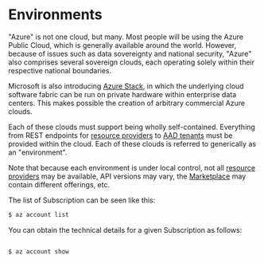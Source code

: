Environments
============
"Azure" is not one cloud, but many.  Most people will be using the Azure
Public Cloud, which is generally available around the world.
However, because of issues such as data sovereignty and national security,
"Azure" also comprises several sovereign clouds, each operating solely
within their respective national boundaries.

Microsoft is also introducing [Azure Stack](https://azure.microsoft.com/en-us/overview/azure-stack/), in which the underlying cloud
software fabric can be run on private hardware within enterprise data
centers.  This makes possible the creation of arbitrary commercial Azure
clouds.

Each of these clouds must support being wholly self-contained.  Everything
from REST endpoints for [resource providers](resources.md) to
[AAD tenants](auth.md) must be provided within the cloud.  Each of these
clouds is referred to generically as an "environment".

Note that because each environment is under local control, not all [resource
providers](resources.md) may be available, API versions may vary, the
[Marketplace](https://azure.microsoft.com/en-us/marketplace/) may contain
different offerings, etc.

The list of Subscription can be seen like this:

```bash
$ az account list
```

You can obtain the technical details for a given Subscription as follows:

```bash

$ az account show
```
